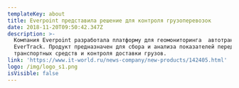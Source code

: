 ```yaml
---
templateKey: about
title: Everpoint представила решение для контроля грузоперевозок
date: 2018-11-20T09:50:42.347Z
description: >-
  Компания Everpoint разработала платформу для геомониторинга  автотранспорта –
  EverTrack. Продукт предназначен для сбора и анализа показателей передвижения
  транспортных средств и контроля доставки грузов.
link: 'https://www.it-world.ru/news-company/new-products/142405.html'
logo: /img/logo_s1.png
isVisible: false
---
```


